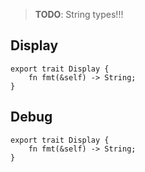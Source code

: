 > **TODO**: String types!!!

## Display

```
export trait Display {
    fn fmt(&self) -> String;
}
```

## Debug

```
export trait Display {
    fn fmt(&self) -> String;
}
```